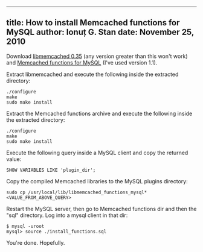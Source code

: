 ---------------------------------------------------
title: How to install Memcached functions for MySQL
author: Ionuț G. Stan
date: November 25, 2010
---------------------------------------------------


Download [libmemcached 0.35][1] (any version greater than this won't work) and
[Memcached functions for MySQL][2] (I've used version 1.1).

Extract libmemcached and execute the following inside the extracted directory:

~~~ {.bash}
./configure
make
sudo make install
~~~

Extract the Memcached functions archive and execute the following inside the
extracted directory:

~~~ {.bash}
./configure
make
sudo make install
~~~

Execute the following query inside a MySQL client and copy the returned value:

~~~ {.sqlmysql}
SHOW VARIABLES LIKE 'plugin_dir';
~~~

Copy the compiled Memcached libraries to the MySQL plugins directory:

~~~ {.bash}
sudo cp /usr/local/lib/libmemcached_functions_mysql* <VALUE_FROM_ABOVE_QUERY>
~~~

Restart the MySQL server, then go to Memcached functions dir and then the "sql"
directory. Log into a mysql client in that dir:

~~~ {.bash}
$ mysql -uroot
mysql> source ./install_functions.sql
~~~

You're done. Hopefully.


[1]: https://launchpad.net/libmemcached/+download?start=10
[2]: https://launchpad.net/memcached-udfs/+download
